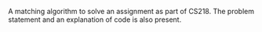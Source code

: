 A matching algorithm to solve an assignment as part of CS218. The problem statement and an explanation of code is also present.